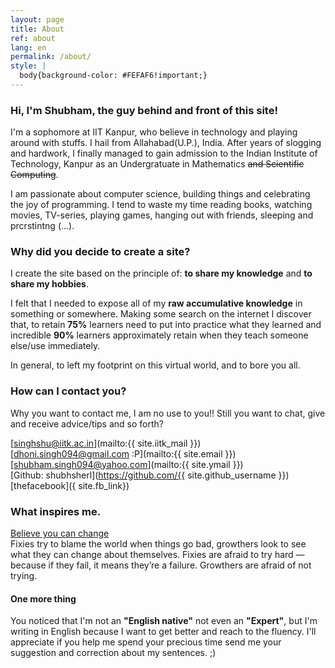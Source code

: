 ```yaml
---
layout: page
title: About
ref: about
lang: en
permalink: /about/
style: |
  body{background-color: #FEFAF6!important;}
---
```

### Hi, I'm **Shubham**, the guy behind and front of this site!  

I'm a sophomore at IIT Kanpur, who believe in technology and playing around with stuffs. I hail from Allahabad(U.P.), India. After years of slogging and hardwork, I finally managed to gain admission to the Indian Institute of Technology, Kanpur as an Undergratuate in Mathematics ~~and Scientific Computing~~. 

I am passionate about computer science, building things and celebrating the joy of programming.
I tend to waste my time reading books, watching movies, TV-series, playing games, hanging out with friends, sleeping and prcrstintng (...).

### Why did you decide to create a site?

I create the site based on the principle of: **to share my knowledge** and **to share my hobbies**.

I felt that I needed to expose all of my **raw accumulative knowledge** in something or somewhere. Making some search on the internet I discover that, to retain **75%** learners need to put into practice what they learned and incredible **90%** learners approximately retain when they teach someone else/use immediately.  

In general, to left my footprint on this virtual world, and to bore you all.

### How can I contact you?
Why you want to contact me, I am  no use to you!!
Still you want to chat, give and receive advice/tips and so forth?  

[singhshu@iitk.ac.in](mailto:{{ site.iitk_mail }})  
[dhoni.singh094@gmail.com :P](mailto:{{ site.email }})
[shubham.singh094@yahoo.com](mailto:{{ site.ymail }})    
[Github: shubhsherl](https://github.com/{{ site.github_username }})  
[thefacebook]({ site.fb_link})  

### What inspires me.
[Believe you can change](http://www.aaronsw.com/weblog/dweck)  
Fixies try to blame the world when things go bad, growthers look to see what they can change about themselves. Fixies are afraid to try hard — because if they fail, it means they’re a failure. Growthers are afraid of not trying.

#### One more thing
You noticed that I'm not an **"English native"** not even an **"Expert"**, but I'm writing in English because I want to get better and reach to the fluency. I'll appreciate if you help me spend your precious time send me your suggestion and correction about my sentences. ;)
